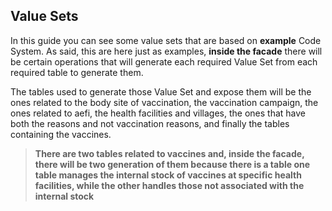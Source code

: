## Value Sets

In this guide you can see some value sets that are based on **example** Code System. As said, this are here just as examples, **inside the facade** there will be certain operations that will generate each required Value Set from each required table to generate them. 

The tables used to generate those Value Set and expose them will be the ones related to the body site of vaccination, the vaccination campaign, the ones related to aefi, the health facilities and villages, the ones that have both the reasons and not vaccination reasons, and finally the tables containing the vaccines.

> **There are two tables related to vaccines and, inside the facade, there will be two generation of them because there is a table one table manages the internal stock of vaccines at specific health facilities, while the other handles those not associated with the internal stock**

